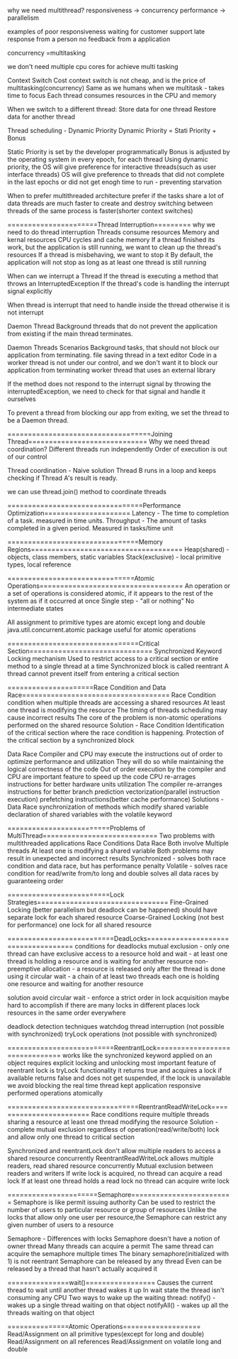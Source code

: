 why we need multithread?
    responsiveness -> concurrency
    performance -> parallelism

examples of poor responsiveness
    waiting for customer support
    late response from a person
    no feedback from a application

concurrency =multitasking

we don't need multiple cpu cores for achieve multi tasking

Context Switch Cost
    context switch is not cheap, and is the price of multitasking(concurrency)
    Same as we humans when we multitask - takes time to focus
    Each thread consumes resources in the CPU and memory

When we switch to a different thread:
    Store data for one thread
    Restore data for another thread

Thread scheduling - Dynamic Priority
    Dynamic Priority = Stati Priority + Bonus

Static Priority is set by the developer programmatically
Bonus is adjusted by the operating system in every epoch, for each thread
Using dynamic priority, the OS will give preference for interactive threads(such as user interface threads)
OS will give preference to threads that did not complete in the last epochs or did not get enogh time to run - preventing starvation

When to prefer multithreaded architecture
    prefer if the tasks share a lot of data
    threads are much faster to create and destroy
    switching between threads of the same process is faster(shorter context switches)


======================Thread Interruption=========
why we need to do thread interruption
    Threads consume resources
        Memory and kernal resources
        CPU cycles and cache memory
    If a thread finished its work, but the application is still running, we want to clean up the thread's resources
    If a thread is misbehaving, we want to stop it
    By default, the application will not stop as long as at least one thread is still running

When can we interrupt a Thread
    If the thread is executing a method that throws an InterruptedException
    If the thread's code is handling the interrupt signal explicitly

When thread is interrupt that need to handle inside the thread otherwise it is not interrupt

Daemon Thread
    Background threads that do not prevent the application from existing if the main thread terminates.

Daemon Threads Scenarios
    Background tasks, that should not block our application from terminating.
        file saving thread in a text editor
    Code in a worker thread is not under our control, and we don't want it to block our application from terminating
        worker thread that uses an external library

If the method does not respond to the interrupt signal by throwing the interruptedException, we
need to check for that signal and handle it ourselves

To prevent a thread from blocking our app from exiting, we set the thread to be a Daemon thread.

===================================Joining Thread=============================
Why we need thread coordination?
    Different threads run independently
    Order of execution is out of our control

Thread coordination - Naive solution
    Thread B runs in a loop and keeps checking if Thread A's result is ready.

we can use thread.join() method to coordinate threads

=================================Performance Optimization=====================
Latency - The time to completion of a task. measured in time units.
Throughput - The amount of tasks completed in a given period. Measured in tasks/time unit

================================Memory Regions=====================================
Heap(shared) - objects, class members, static variables
Stack(exclusive) - local primitive types, local reference

===============================Atomic Operations===================================
An operation or a set of operations is considered atomic, if it appears to the rest of
the system as if it occurred at once
Single step - "all or nothing"
No intermediate states

All assignment to primitive types are atomic except long and double
java.util.concurrent.atomic package useful for atomic operations

================================Critical Section==============================
Synchronized Keyword
    Locking mechanism
    Used to restrict access to a critical section or entire method to a single thread at a time
    Synchronized block is called reentrant
    A thread cannot prevent itself from entering a critical section

=====================Race Condition and Data Race====================================
Race Condition
    condition when multiple threads are accessing a shared resources
    At least one thread is modifying the resource
    The timing of threads scheduling may cause incorrect results
    The core of the problem is non-atomic operations performed on the shared resource
Solution - Race Condition
    Identification of the critical section where the race condition is happening.
    Protection of the critical section by a synchronized block

Data Race
    Compiler and CPU may execute the instructions out of order to optimize performance and utilization
    They will do so while maintaining the logical correctness of the code
    Out of order execution by the compiler and CPU are important feature to speed up the code
    CPU re-arrages instructions for better hardware units utilization
    The compiler re-arranges instructions for better
        branch prediction
        vectorization(parallel instruction execution)
        prefetching instructions(better cache performance)
Solutions - Data Race
    synchronization of methods which modify shared variable
    declaration of shared variables with the volatile keyword

=========================Problems of MultiThread============================
Two problems with multithreaded applications
    Race Conditions
    Data Race
Both involve
    Multiple threads
    At least one is modifying a shared variable
Both problems may result in unexpected and incorrect results
Synchronized - solves both race condition and data race, but has performance penalty
Volatile - solves race condition for read/write from/to long and double
           solves all data races by guaranteeing order

=========================Lock Strategies================================
Fine-Grained Locking (better parallelism but deadlock can be happened)
    should have separate lock for each shared resource
Coarse-Grained Locking (not best for performance)
    one lock for all shared resource

==========================DeadLocks====================================
conditions for deadlocks
    mutual exclusion - only one thread can have exclusive access to a resource
    hold and wait - at least one thread is holding a resource and is waiting for another resource
    non-preemptive allocation - a resource is released only after the thread is done using it
    circular wait - a chain of at least two threads each one is holding one resource and waiting for another resource

solution
    avoid circular wait - enforce a strict order in lock acquisition
    maybe hard to accomplish if there are many locks in different places
    lock resources in the same order everywhere

deadlock detection techniques
    watchdog
    thread interruption (not possible with synchronized)
    tryLock operations (not possible with synchronized)

==========================ReentrantLock===============================
works like the synchronized keyword applied on an object
requires explicit locking and unlocking
most important feature of reentrant lock is tryLock functionality
    it returns true and acquires a lock if available
    returns false and does not get suspended, if the lock is unavailable
    we avoid blocking the real time thread
    kept application responsive
    performed operations atomically


================================ReentrantReadWriteLock========================
Race conditions require
    multiple threads sharing a resource
    at least one thread modifying the resource
Solution - complete mutual exclusion
    regardless of operation(read/write/both)
    lock and allow only one thread to critical section

Synchronized and reentrantLock don't allow multiple readers to access a shared resource concurrently
ReentrantReadWriteLock allows multiple readers, read shared resource concurrently
Mutual exclusion between readers and writers
    If write lock is acquired, no thread can acquire a read lock
    If at least one thread holds a read lock no thread can acquire write lock

======================Semaphore=========================
Semaphore is like permit issuing authority
Can be used to restrict the number of users to particular resource or group of resources
Unlike the locks that allow only one user per resource,the Semaphore can restrict any given number of users to a resource

Semaphore - Differences with locks
    Semaphore doesn't have a notion of owner thread
    Many threads can acquire a permit
    The same thread can acquire the semaphore multiple times
    The binary semaphore(initialized with 1) is not reentrant
    Semaphore can be released by any thread
    Even can be released by a thread that hasn't actually acquired it

===============wait()=================
Causes the current thread to wait until another thread wakes it up
    In wait state the thread isn't consuming any CPU
Two ways to wake up the waiting thread:
    notify() - wakes up a single thread waiting on that object
    notifyAll() - wakes up all the threads waiting on that object

===============Atomic Operations===================
Read/Assignment on all primitive types(except for long and double)
Read/Assignment on all references
Read/Assignment on volatile long and double
